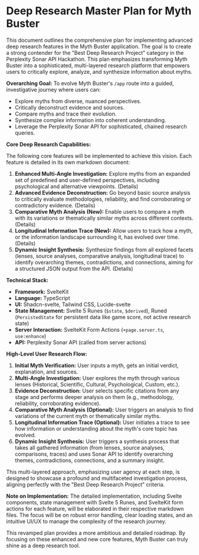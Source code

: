 # Deep Research Master Plan for Myth Buster

This document outlines the comprehensive plan for implementing advanced deep research features in the Myth Buster application. The goal is to create a strong contender for the "Best Deep Research Project" category in the Perplexity Sonar API Hackathon. This plan emphasizes transforming Myth Buster into a sophisticated, multi-layered research platform that empowers users to critically explore, analyze, and synthesize information about myths.

**Overarching Goal:** To evolve Myth Buster's `/app` route into a guided, investigative journey where users can:
*   Explore myths from diverse, nuanced perspectives.
*   Critically deconstruct evidence and sources.
*   Compare myths and trace their evolution.
*   Synthesize complex information into coherent understanding.
*   Leverage the Perplexity Sonar API for sophisticated, chained research queries.

**Core Deep Research Capabilities:**

The following core features will be implemented to achieve this vision. Each feature is detailed in its own markdown document:

1.  **Enhanced Multi-Angle Investigation:** Explore myths from an expanded set of predefined and user-defined perspectives, including psychological and alternative viewpoints. (Details)
2.  **Advanced Evidence Deconstruction:** Go beyond basic source analysis to critically evaluate methodologies, reliability, and find corroborating or contradictory evidence. (Details)
3.  **Comparative Myth Analysis (New):** Enable users to compare a myth with its variations or thematically similar myths across different contexts. (Details)
4.  **Longitudinal Information Trace (New):** Allow users to track how a myth, or the information landscape surrounding it, has evolved over time. (Details)
5.  **Dynamic Insight Synthesis:** Synthesize findings from all explored facets (lenses, source analyses, comparative analysis, longitudinal trace) to identify overarching themes, contradictions, and connections, aiming for a structured JSON output from the API. (Details)

**Technical Stack:**

-   **Framework:** SvelteKit
-   **Language:** TypeScript
-   **UI:** Shadcn-svelte, Tailwind CSS, Lucide-svelte
-   **State Management:** Svelte 5 Runes (`$state`, `$derived`), Runed (`PersistedState` for persistent data like game score, not active research state)
-   **Server Interaction:** SvelteKit Form Actions (`+page.server.ts`, `use:enhance`)
-   **API:** Perplexity Sonar API (called from server actions)

**High-Level User Research Flow:**

1.  **Initial Myth Verification:** User inputs a myth, gets an initial verdict, explanation, and sources.
2.  **Multi-Angle Investigation:** User explores the myth through various lenses (Historical, Scientific, Cultural, Psychological, Custom, etc.).
3.  **Evidence Deconstruction:** User selects specific citations from any stage and performs deeper analysis on them (e.g., methodology, reliability, corroborating evidence).
4.  **Comparative Myth Analysis (Optional):** User triggers an analysis to find variations of the current myth or thematically similar myths.
5.  **Longitudinal Information Trace (Optional):** User initiates a trace to see how information or understanding about the myth's core topic has evolved.
6.  **Dynamic Insight Synthesis:** User triggers a synthesis process that takes all gathered information (from lenses, source analyses, comparisons, traces) and uses Sonar API to identify overarching themes, contradictions, connections, and a summary insight.

This multi-layered approach, emphasizing user agency at each step, is designed to showcase a profound and multifaceted investigation process, aligning perfectly with the "Best Deep Research Project" criteria.

**Note on Implementation:**
The detailed implementation, including Svelte components, state management with Svelte 5 Runes, and SvelteKit form actions for each feature, will be elaborated in their respective markdown files. The focus will be on robust error handling, clear loading states, and an intuitive UI/UX to manage the complexity of the research journey.

This revamped plan provides a more ambitious and detailed roadmap. By focusing on these enhanced and new core features, Myth Buster can truly shine as a deep research tool.